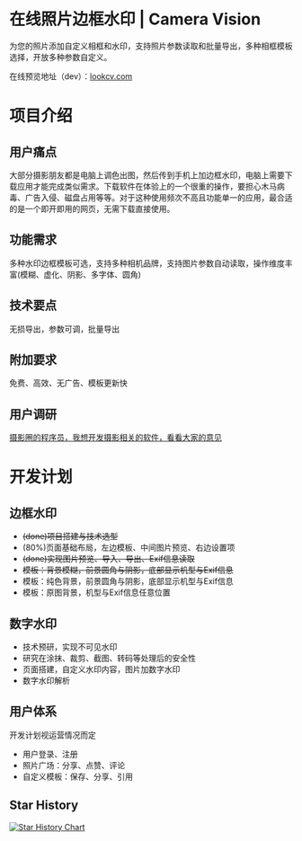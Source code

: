 # 在线照片边框水印 | Camera Vision
为您的照片添加自定义相框和水印，支持照片参数读取和批量导出，多种相框模板选择，开放多种参数自定义。

在线预览地址（dev）：[lookcv.com](https://lookcv.com)

# 项目介绍
## 用户痛点
大部分摄影朋友都是电脑上调色出图，然后传到手机上加边框水印，电脑上需要下载应用才能完成类似需求。下载软件在体验上的一个很重的操作，要担心木马病毒、广告入侵、磁盘占用等等。对于这种使用频次不高且功能单一的应用，最合适的是一个即开即用的网页，无需下载直接使用。
## 功能需求
多种水印边框模板可选，支持多种相机品牌，支持图片参数自动读取，操作维度丰富(模糊、虚化、阴影、多字体、圆角)
## 技术要点
无损导出，参数可调，批量导出
## 附加要求
免费、高效、无广告、模板更新快
## 用户调研
[摄影圈的程序员，我想开发摄影相关的软件，看看大家的意见](https://tieba.baidu.com/p/9121533645)

# 开发计划
## 边框水印
+ ~~(done)项目搭建与技术选型~~
+ (80%)页面基础布局，左边模板、中间图片预览、右边设置项
+ ~~(done)实现图片预览、导入、导出、Exif信息读取~~
+ ~~模板：背景模糊，前景圆角与阴影，底部显示机型与Exif信息~~
+ 模板：纯色背景，前景圆角与阴影，底部显示机型与Exif信息
+ 模板：原图背景，机型与Exif信息任意位置
## 数字水印
+ 技术预研，实现不可见水印
+ 研究在涂抹、裁剪、截图、转码等处理后的安全性
+ 页面搭建，自定义水印内容，图片加数字水印
+ 数字水印解析
## 用户体系
开发计划视运营情况而定
+ 用户登录、注册
+ 照片广场：分享、点赞、评论
+ 自定义模板：保存、分享、引用

## Star History
[![Star History Chart](https://api.star-history.com/svg?repos=printlin/OnlineImageWatermark&type=Date)](https://star-history.com/#printlin/OnlineImageWatermark&Date)